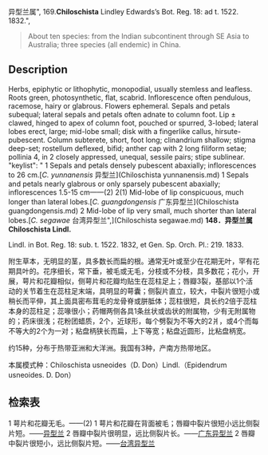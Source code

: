异型兰属",
169.**Chiloschista** Lindley Edwards’s Bot. Reg. 18: ad t. 1522. 1832.",

> About ten species: from the Indian subcontinent through SE Asia to Australia; three species (all endemic) in China.

## Description
Herbs, epiphytic or lithophytic, monopodial, usually stemless and leafless. Roots green, photosynthetic, flat, scabrid. Inflorescence often pendulous, racemose, hairy or glabrous. Flowers ephemeral. Sepals and petals subequal; lateral sepals and petals often adnate to column foot. Lip ± clawed, hinged to apex of column foot, pouched or spurred, 3-lobed; lateral lobes erect, large; mid-lobe small; disk with a fingerlike callus, hirsute-pubescent. Column subterete, short, foot long; clinandrium shallow; stigma deep-set; rostellum deflexed, bifid; anther cap with 2 long filiform setae; pollinia 4, in 2 closely appressed, unequal, sessile pairs; stipe sublinear.
  "keylist": "
1 Sepals and petals densely pubescent abaxially; inflorescences to 26 cm.[*C. yunnanensis* 异型兰](Chiloschista yunnanensis.md)
1 Sepals and petals nearly glabrous or only sparsely pubescent abaxially; inflorescences 1.5-15 cm——(2)
2(1) Mid-lobe of lip conspicuous, much longer than lateral lobes.[*C. guangdongensis* 广东异型兰](Chiloschista guangdongensis.md)
2 Mid-lobe of lip very small, much shorter than lateral lobes.[*C. segawae* 台湾异型兰",](Chiloschista segawae.md)
**148．异型兰属 Chiloschista Lindl.**

Lindl. in Bot. Reg. 18: sub. t. 1522. 1832, et Gen. Sp. Orch. Pl.: 219. 1833.

附生草本，无明显的茎，具多数长而扁的根。通常无叶或至少在花期无叶，罕有花期具叶的。花序细长，常下垂，被毛或无毛，分枝或不分枝，具多数花；花小，开展，萼片和花瓣相似，侧萼片和花瓣均贴生在蕊柱足上；唇瓣3裂，基部以1个活动的关节着生在蕊柱足末端，具明显的萼囊；侧裂片直立，较大，中裂片很短小或稍长而平伸，其上面具密布茸毛的龙骨脊或胼胝体；蕊柱很短，具长约2倍于蕊柱本身的蕊柱足；蕊喙很小；药帽两侧各具1条丝状或齿状的附属物，少有无附属物的；药床很浅；花粉团蜡质，2个，近球形，每个劈裂为不等大的2爿，或4个而每不等大的2个为一对；粘盘柄狭长而扁，上下等宽；粘盘近圆形，比粘盘柄宽。

约15种，分布于热带亚洲和大洋洲。我国有3种，产南方热带地区。

本属模式种：Chiloschista usneoides（D. Don）Lindl.（Epidendrum usneoides. D. Don）

## 检索表

1 萼片和花瓣无毛。——(2)
1 萼片和花瓣在背面被毛；唇瓣中裂片很短小远比侧裂片短。——[异型兰](Chiloschista%20yunnanensis.md)
2 唇瓣中裂片很明显，远比侧裂片长。——[广东异型兰](Chiloschista%20guangdongensis.md)
2 唇瓣中裂片很短小，远比侧裂片短。——[台湾异型兰](Chiloschista%20segawai.md)
